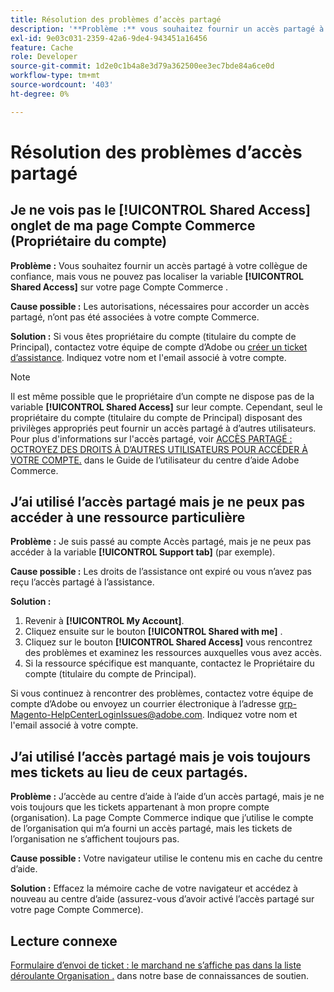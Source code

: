 ```yaml
---
title: Résolution des problèmes d’accès partagé
description: '**Problème :** vous souhaitez fournir un accès partagé à votre collègue de confiance, mais vous ne pouvez pas localiser l’onglet **Accès partagé** sur votre page Compte Commerce.'
exl-id: 9e03c031-2359-42a6-9de4-943451a16456
feature: Cache
role: Developer
source-git-commit: 1d2e0c1b4a8e3d79a362500ee3ec7bde84a6ce0d
workflow-type: tm+mt
source-wordcount: '403'
ht-degree: 0%

---
```


# Résolution des problèmes d’accès partagé

## Je ne vois pas le [!UICONTROL Shared Access] onglet de ma page Compte Commerce (Propriétaire du compte)

**Problème :** Vous souhaitez fournir un accès partagé à votre collègue de confiance, mais vous ne pouvez pas localiser la variable **[!UICONTROL Shared Access]** sur votre page Compte Commerce .

**Cause possible :** Les autorisations, nécessaires pour accorder un accès partagé, n’ont pas été associées à votre compte Commerce.

**Solution :** Si vous êtes propriétaire du compte (titulaire du compte de Principal), contactez votre équipe de compte d’Adobe ou [créer un ticket d’assistance](/help/help-center-guide/help-center/magento-help-center-user-guide.md#merchant-not-displayed). Indiquez votre nom et l&#39;email associé à votre compte.

>[!NOTE]
>
>Il est même possible que le propriétaire d’un compte ne dispose pas de la variable **[!UICONTROL Shared Access]** sur leur compte. Cependant, seul le propriétaire du compte (titulaire du compte de Principal) disposant des privilèges appropriés peut fournir un accès partagé à d’autres utilisateurs. Pour plus d&#39;informations sur l&#39;accès partagé, voir [ACCÈS PARTAGÉ : OCTROYEZ DES DROITS À D’AUTRES UTILISATEURS POUR ACCÉDER À VOTRE COMPTE.](https://experienceleague.adobe.com/docs/commerce-knowledge-base/kb/help-center-guide/magento-help-center-user-guide.html?lang=en#shared-access) dans le Guide de l’utilisateur du centre d’aide Adobe Commerce.

## J’ai utilisé l’accès partagé mais je ne peux pas accéder à une ressource particulière

**Problème :** Je suis passé au compte Accès partagé, mais je ne peux pas accéder à la variable **[!UICONTROL Support tab]** (par exemple).

**Cause possible :** Les droits de l’assistance ont expiré ou vous n’avez pas reçu l’accès partagé à l’assistance.

**Solution :**

1. Revenir à **[!UICONTROL My Account]**.
1. Cliquez ensuite sur le bouton **[!UICONTROL Shared with me]** .
1. Cliquez sur le bouton **[!UICONTROL Shared Access]** vous rencontrez des problèmes et examinez les ressources auxquelles vous avez accès.
1. Si la ressource spécifique est manquante, contactez le Propriétaire du compte (titulaire du compte de Principal).

Si vous continuez à rencontrer des problèmes, contactez votre équipe de compte d’Adobe ou envoyez un courrier électronique à l’adresse grp-Magento-HelpCenterLoginIssues@adobe.com. Indiquez votre nom et l&#39;email associé à votre compte.

## J’ai utilisé l’accès partagé mais je vois toujours mes tickets au lieu de ceux partagés.

**Problème :** J’accède au centre d’aide à l’aide d’un accès partagé, mais je ne vois toujours que les tickets appartenant à mon propre compte (organisation). La page Compte Commerce indique que j’utilise le compte de l’organisation qui m’a fourni un accès partagé, mais les tickets de l’organisation ne s’affichent toujours pas.

**Cause possible :** Votre navigateur utilise le contenu mis en cache du centre d’aide.

**Solution :** Effacez la mémoire cache de votre navigateur et accédez à nouveau au centre d’aide (assurez-vous d’avoir activé l’accès partagé sur votre page Compte Commerce).

## Lecture connexe

[Formulaire d’envoi de ticket : le marchand ne s’affiche pas dans la liste déroulante Organisation .](/help/help-center-guide/help-center/magento-help-center-user-guide.md#merchant-not-displayed) dans notre base de connaissances de soutien.
